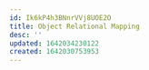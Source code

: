 ```yaml
---
id: Ik6kP4h3BNnrVVj8UOE2O
title: Object Relational Mapping
desc: ''
updated: 1642034230122
created: 1642030753953
---
```


# 
